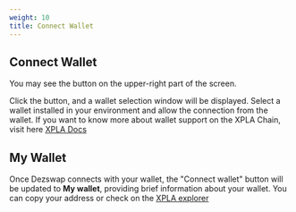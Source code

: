 ```yaml
---
weight: 10
title: Connect Wallet
---
```


## Connect Wallet

You may see the button on the upper-right part of the screen.

Click the button, and a wallet selection window will be displayed. Select a wallet installed in your environment and allow the connection from the wallet. If you want to know more about wallet support on the XPLA Chain, visit here [XPLA Docs](https://docs.xpla.io/docs/learn/xpla-vault/)

## My Wallet

Once Dezswap connects with your wallet, the "Connect wallet" button will be updated to **My wallet**, providing brief information about your wallet. You can copy your address or check on the [XPLA explorer](https://explorer.xpla.io/)